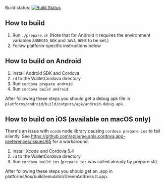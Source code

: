 Build status: [![Build Status](https://travis-ci.org/greenaddress/WalletCordova.png?branch=master)](https://travis-ci.org/greenaddress/WalletCordova)

## How to build

 1. Run `./prepare.sh` (Note that for Android it requires the environment variables `ANDROID_NDK` and `JAVA_HOME` to be set.)
 2. Follow platform-specific instructions below

## How to build on Android

 1. Install Android SDK and Cordova
 2. `cd` to the WalletCordova directory
 3. Run `cordova prepare android`
 4. Run `cordova build android`

After following these steps you should get a debug apk file in `platforms/android/build/outputs/apk/android-debug.apk`.

## How to build on iOS (available on macOS only)

There's an issue with `xcode` node library causing `cordova prepare ios` to fail silently. See https://github.com/apla/me.apla.cordova.app-preferences/issues/65 for a workaround.

 1. Install Xcode and Cordova 5.4
 2. `cd` to the WalletCordova directory
 3. Run `cordova build ios` (`prepare ios` was called already by prepare.sh)

After following these steps you should get an .app in platforms/ios/build/emulator/GreenAddress.It.app.
